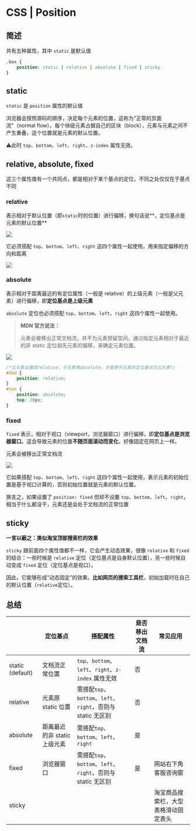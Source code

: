 # CSS | Position

## 简述

共有五种属性，其中 `static` 是默认值

```css
.box {
    position: static | relative | absolute | fixed | sticky
}
```

## static

`static` 是 `position` 属性的默认值

浏览器会按照源码的顺序，决定每个元素的位置，这称为"正常的页面流"（normal flow）。每个块级元素占据自己的区块（block），元素与元素之间不产生重叠，这个位置就是元素的默认位置。

:warning:此时 `top`、`bottom`、`left`、`right`、`z-index` 属性无效。

## relative, absolute, fixed

这三个属性值有一个共同点，都是相对于某个基点的定位，不同之处仅仅在于基点不同

### relative

表示相对于默认位置（即`static`时的位置）进行偏移，换句话说**，定位基点是元素的默认位置**

![](https://cjpark-1304138896.cos.ap-guangzhou.myqcloud.com/note_img/20211214113303.png)

它必须搭配 `top`、`bottom`、`left`、`right` 这四个属性一起使用，用来指定偏移的方向和距离

![](https://cjpark-1304138896.cos.ap-guangzhou.myqcloud.com/note_img/20211214113342.png)

### absolute

表示相对于距离最近的有定位属性（一般是 relative）的上级元素（一般是父元素）进行偏移，即**定位基点是上级元素**

`absolute` 定位也必须搭配 `top`、`bottom`、`left`、`right` 这四个属性一起使用。

> **MDN 官方说法：**
>
> 元素会被移出正常文档流，并不为元素预留空间，通过指定元素相对于最近的非 static 定位祖先元素的偏移，来确定元素位置。

![](https://cjpark-1304138896.cos.ap-guangzhou.myqcloud.com/note_img/20211214113926.png)

```css
/*父元素设置成relative，子元素用absolute，才能使子元素的定位基点为父元素*/
#dad {
    position: relative;
}
#son {
    position: absolute;
    top: 20px;
}
```

### fixed

`fixed` 表示，相对于视口（viewport，浏览器窗口）进行偏移，即**定位基点是浏览器窗口**。这会导致元素的位置**不随页面滚动而变化**，好像固定在网页上一样。

元素会被移出正常文档流

![](https://cjpark-1304138896.cos.ap-guangzhou.myqcloud.com/note_img/20211214114137.png)

它如果搭配 `top`、`bottom`、`left`、`right` 这四个属性一起使用，表示元素的初始位置是基于视口计算的，否则初始位置就是元素的默认位置。

换言之，如果设置了 `position: fixed` 但却不设置 `top`、`bottom`、`left`、`right`，相当于什么都没干，元素还是会处于文档流的正常位置

## sticky

**一言以蔽之：类似淘宝顶部搜索栏的效果**

`sticky` 跟前面四个属性值都不一样，它会产生动态效果，很像 `relative` 和 `fixed`的结合：一些时候是 `relative` 定位（定位基点是自身默认位置），另一些时候自动变成 `fixed` 定位（定位基点是视口）。

因此，它能够形成"动态固定"的效果。**比如网页的搜索工具栏**，初始加载时在自己的默认位置（`relative`定位）。

## 总结

|                  | 定位基点                     | 搭配属性                                                     | 是否移出文档流 | 常见应用                             |
| ---------------- | ---------------------------- | ------------------------------------------------------------ | -------------- | ------------------------------------ |
| static (default) | 文档流正常位置               | `top`、`bottom`、`left`、`right`、`z-index` 属性无效         | 否             |                                      |
| relative         | 元素原 static 位置           | 需搭配`top`、`bottom`、`left`、`right`，否则与 static 无区别 | 否             |                                      |
| absolute         | 距离最近的非 static 上级元素 | 需搭配`top`、`bottom`、`left`、`right`                       | 是             |                                      |
| fixed            | 浏览器窗口                   | 需搭配`top`、`bottom`、`left`、`right`，否则与 static 无区别 | 是             | 网站右下角客服咨询窗                 |
| sticky           |                              |                                                              |                | 淘宝商品搜索栏，大型表格滑动固定表头 |

